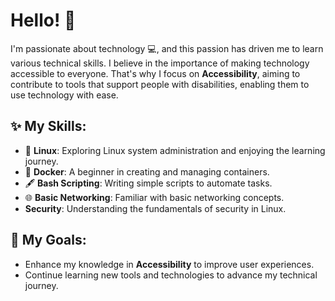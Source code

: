 # Hello! 👋

I'm passionate about technology 💻, and this passion has driven me to learn various technical skills. I believe in the importance of making technology accessible to everyone. That's why I focus on **Accessibility**, aiming to contribute to tools that support people with disabilities, enabling them to use technology with ease.

## ✨ My Skills:
- 🐧 **Linux**: Exploring Linux system administration and enjoying the learning journey.
- 🐳 **Docker**: A beginner in creating and managing containers.
- 🖋️ **Bash Scripting**: Writing simple scripts to automate tasks.
- 🌐 **Basic Networking**: Familiar with basic networking concepts.
- **Security**: Understanding the fundamentals of security in Linux.
## 🎯 My Goals:
- Enhance my knowledge in **Accessibility** to improve user experiences.
- Continue learning new tools and technologies to advance my technical journey.

